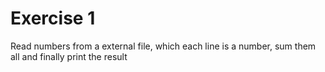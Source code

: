 # Exercise 1
Read numbers from a external file, which each line is a number, sum them all and finally print the result